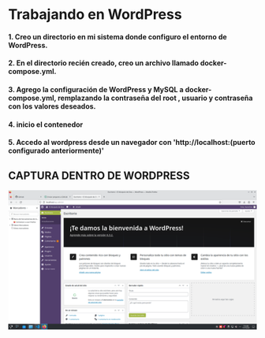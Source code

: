 # Trabajando en WordPress

#### 1. Creo un directorio en mi sistema donde configuro el entorno de WordPress.

#### 2. En el directorio recién creado, creo un archivo llamado docker-compose.yml.

#### 3. Agrego la configuración de WordPress y MySQL a docker-compose.yml, remplazando la contraseña del root , usuario y contraseña con los valores deseados.

#### 4. inicio el contenedor

#### 5. Accedo al wordpress desde un navegador con 'http://localhost:(puerto configurado anteriormente)'



## CAPTURA DENTRO DE WORDPRESS


![mi captura](./imagen/wordpress.png)

